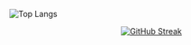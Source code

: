  ![Top Langs](https://github-readme-stats.vercel.app/api/top-langs/?username=anuraghazra&layout=compact&bg_color=00000000&text_color=84b596)
<p align="center">


 
  <a href="https://git.io/streak-stats">
    <img src="https://github-readme-streak-stats.herokuapp.com?user=AntonioNoguera&theme=dark&hide_border=true&locale=es&date_format=M%20j%5B%2C%20Y%5D&exclude_days=Sun&card_width=534&fire=E9EB1B&background=EB000000" alt="GitHub Streak">
  </a>
</p>
